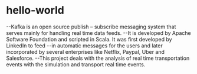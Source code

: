 # hello-world

--Kafka is an open source publish – subscribe messaging system that serves mainly for handling real time data feeds. 
--It is developed by Apache Software Foundation and scripted in Scala. It was first developed by LinkedIn to feed 
--in automatic messages for the users and later incorporated by several enterprises like Netflix, Paypal, Uber and Salesforce.
--This project deals with the analysis of real time transportation events with the simulation and transport real time events.
